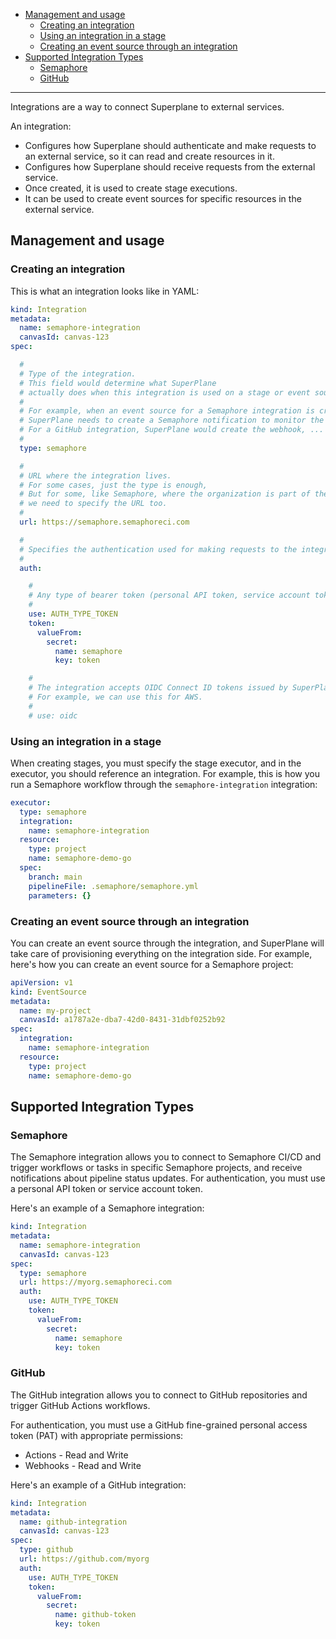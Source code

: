 - [Management and usage](#management-and-usage)
  - [Creating an integration](#creating-an-integration)
  - [Using an integration in a stage](#using-an-integration-in-a-stage)
  - [Creating an event source through an integration](#creating-an-event-source-through-an-integration)
- [Supported Integration Types](#supported-integration-types)
  - [Semaphore](#semaphore)
  - [GitHub](#github)

---

Integrations are a way to connect Superplane to external services.

An integration:
- Configures how Superplane should authenticate and make requests to an external service, so it can read and create resources in it.
- Configures how Superplane should receive requests from the external service.
- Once created, it is used to create stage executions.
- It can be used to create event sources for specific resources in the external service.

## Management and usage

### Creating an integration

This is what an integration looks like in YAML:

```yaml
kind: Integration
metadata:
  name: semaphore-integration
  canvasId: canvas-123
spec:

  #
  # Type of the integration.
  # This field would determine what SuperPlane
  # actually does when this integration is used on a stage or event source.
  #
  # For example, when an event source for a Semaphore integration is created, 
  # SuperPlane needs to create a Semaphore notification to monitor the result of executions.
  # For a GitHub integration, SuperPlane would create the webhook, ...
  #
  type: semaphore

  #
  # URL where the integration lives.
  # For some cases, just the type is enough,
  # But for some, like Semaphore, where the organization is part of the URL,
  # we need to specify the URL too.
  #
  url: https://semaphore.semaphoreci.com

  #
  # Specifies the authentication used for making requests to the integration.
  #
  auth:

    #
    # Any type of bearer token (personal API token, service account token, ...).
    #
    use: AUTH_TYPE_TOKEN
    token:
      valueFrom:
        secret:
          name: semaphore
          key: token

    #
    # The integration accepts OIDC Connect ID tokens issued by SuperPlane.
    # For example, we can use this for AWS.
    #
    # use: oidc
```

### Using an integration in a stage

When creating stages, you must specify the stage executor, and in the executor, you should reference an integration. For example, this is how you run a Semaphore workflow through the `semaphore-integration` integration:

```yaml
executor:
  type: semaphore
  integration:
    name: semaphore-integration
  resource:
    type: project
    name: semaphore-demo-go
  spec:
    branch: main
    pipelineFile: .semaphore/semaphore.yml
    parameters: {}
```

### Creating an event source through an integration

You can create an event source through the integration, and SuperPlane will take care of provisioning everything on the integration side. For example, here's how you can create an event source for a Semaphore project:

```yaml
apiVersion: v1
kind: EventSource
metadata:
  name: my-project
  canvasId: a1787a2e-dba7-42d0-8431-31dbf0252b92
spec:
  integration:
    name: semaphore-integration
  resource:
    type: project
    name: semaphore-demo-go
```

## Supported Integration Types

### Semaphore

The Semaphore integration allows you to connect to Semaphore CI/CD and trigger workflows or tasks in specific Semaphore projects, and receive notifications about pipeline status updates. For authentication, you must use a personal API token or service account token.

Here's an example of a Semaphore integration:

```yaml
kind: Integration
metadata:
  name: semaphore-integration
  canvasId: canvas-123
spec:
  type: semaphore
  url: https://myorg.semaphoreci.com
  auth:
    use: AUTH_TYPE_TOKEN
    token:
      valueFrom:
        secret:
          name: semaphore
          key: token
```

### GitHub

The GitHub integration allows you to connect to GitHub repositories and trigger GitHub Actions workflows.

For authentication, you must use a GitHub fine-grained personal access token (PAT) with appropriate permissions:
- Actions - Read and Write
- Webhooks - Read and Write

Here's an example of a GitHub integration:

```yaml
kind: Integration
metadata:
  name: github-integration
  canvasId: canvas-123
spec:
  type: github
  url: https://github.com/myorg
  auth:
    use: AUTH_TYPE_TOKEN
    token:
      valueFrom:
        secret:
          name: github-token
          key: token
```
